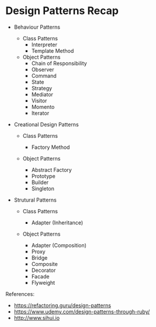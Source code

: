 Design Patterns Recap
======

* Behaviour Patterns
  - Class Patterns
     * Interpreter
     * Template Method
  - Object Patterns
     * Chain of Responsibility
     * Observer
     * Command
     * State
     * Strategy
     * Mediator
     * Visitor
     * Momento
     * Iterator

* Creational Design Patterns
  - Class Patterns
    * Factory Method

  - Object Patterns
    * Abstract Factory
    * Prototype
    * Builder
    * Singleton

* Strutural Patterns
  - Class Patterns
    * Adapter (Inheritance)

  - Object Patterns
    * Adapter (Composition)
    * Proxy
    * Bridge
    * Composite
    * Decorator
    * Facade
    * Flyweight

References:

* https://refactoring.guru/design-patterns
* https://www.udemy.com/design-patterns-through-ruby/
* http://www.sihui.io